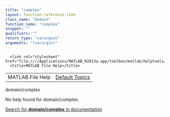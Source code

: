 ```yaml
---
title: "complex"
layout: function-reference-item
class_name: "domain"
function_name: "complex"
snippet: ""
qualifiers: ""
return_type: "varargout"
arguments: "(varargin)"
---
```


<html>
   <head>
      <meta http-equiv="Content-Type" content="text/html; charset=utf-8">
   
      <link rel="stylesheet" href="file:////Applications/MATLAB_R2013a.app/toolbox/matlab/helptools/private/helpwin.css">
      <title>MATLAB File Help</title>
   </head>
   <body>
      <!--Single-page help-->
      <table border="0" cellspacing="0" width="100%">
         <tr class="subheader">
            <td class="headertitle">MATLAB File Help</td>
            <td class="subheader-right"><a href="matlab:helpwin">Default Topics</a></td>
         </tr>
      </table>
      <div class="title">domain/complex</div>
      <!--No help found-->
      <p>No help found for <span class="helptopic">domain/complex</span>.
      </p>
      <p><a href="matlab:docsearch('domain/complex')">
            Search for <b>domain/complex</b> in documentation
            </a></p>
   </body>
</html>
